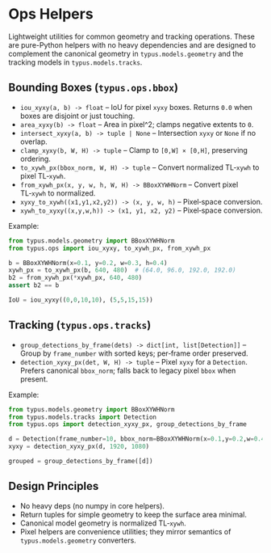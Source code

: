 # Ops Helpers

Lightweight utilities for common geometry and tracking operations. These are
pure-Python helpers with no heavy dependencies and are designed to complement
the canonical geometry in `typus.models.geometry` and the tracking models in
`typus.models.tracks`.

## Bounding Boxes (`typus.ops.bbox`)

- `iou_xyxy(a, b) -> float` – IoU for pixel `xyxy` boxes. Returns `0.0` when
  boxes are disjoint or just touching.
- `area_xyxy(b) -> float` – Area in pixel^2; clamps negative extents to `0`.
- `intersect_xyxy(a, b) -> tuple | None` – Intersection `xyxy` or `None` if no overlap.
- `clamp_xyxy(b, W, H) -> tuple` – Clamp to `[0,W] × [0,H]`, preserving ordering.
- `to_xywh_px(bbox_norm, W, H) -> tuple` – Convert normalized TL‑`xywh` to pixel TL‑`xywh`.
- `from_xywh_px(x, y, w, h, W, H) -> BBoxXYWHNorm` – Convert pixel TL‑`xywh` to normalized.
- `xyxy_to_xywh((x1,y1,x2,y2)) -> (x, y, w, h)` – Pixel‑space conversion.
- `xywh_to_xyxy((x,y,w,h)) -> (x1, y1, x2, y2)` – Pixel‑space conversion.

Example:

```python
from typus.models.geometry import BBoxXYWHNorm
from typus.ops import iou_xyxy, to_xywh_px, from_xywh_px

b = BBoxXYWHNorm(x=0.1, y=0.2, w=0.3, h=0.4)
xywh_px = to_xywh_px(b, 640, 480)  # (64.0, 96.0, 192.0, 192.0)
b2 = from_xywh_px(*xywh_px, 640, 480)
assert b2 == b

IoU = iou_xyxy((0,0,10,10), (5,5,15,15))
```

## Tracking (`typus.ops.tracks`)

- `group_detections_by_frame(dets) -> dict[int, list[Detection]]` – Group by
  `frame_number` with sorted keys; per‑frame order preserved.
- `detection_xyxy_px(det, W, H) -> tuple` – Pixel `xyxy` for a `Detection`.
  Prefers canonical `bbox_norm`; falls back to legacy pixel `bbox` when present.

Example:

```python
from typus.models.geometry import BBoxXYWHNorm
from typus.models.tracks import Detection
from typus.ops import detection_xyxy_px, group_detections_by_frame

d = Detection(frame_number=10, bbox_norm=BBoxXYWHNorm(x=0.1,y=0.2,w=0.4,h=0.5), confidence=0.9)
xyxy = detection_xyxy_px(d, 1920, 1080)

grouped = group_detections_by_frame([d])
```

## Design Principles

- No heavy deps (no numpy in core helpers).
- Return tuples for simple geometry to keep the surface area minimal.
- Canonical model geometry is normalized TL‑`xywh`.
- Pixel helpers are convenience utilities; they mirror semantics of
  `typus.models.geometry` converters.
